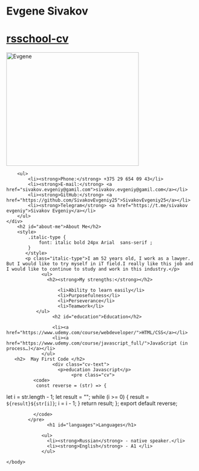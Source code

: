 <!DOCTYPE html>
<html lang="en">
<head>
    <meta charset="UTF-8">
    <meta http-equiv="X-UA-Compatible" content="IE=edge">
    <meta name="viewport" content="width=device-width, initial-scale=1.0">
    <title>Document</title>
</head>
<body>
    <h1>Evgene Sivakov</h1>
    <h1><a href="rsschool-cv">rsschool-cv</a></h1>
    <body>
    <img src='https://lh3.googleusercontent.com/ogw/ADea4I6tuz_njs0jOgERbwv6Nr2TUM8ltfbtmSWALzXfUQ=s192-c-mo'
     alt="Evgene" width="350" height="300">
    
        <ul>
            <li><strong>Phone:</strong> +375 29 654 09 43</li>
            <li><strong>E-mail:</strong> <a href="sivakov.evgeniy@gamil.com">sivakov.evgeniy@gamil.com</a></li>
            <li><strong>GitHub:</strong> <a href="https://github.com/SivakovEvgeniy25">SivakovEvgeniy25</a></li>
            <li><strong>Telegram</strong> <a href="https://t.me/sivakov evgeniy">Sivakov Evgeniy</a></li>
        </ul>
    </div>
        <h2 id="about-me">About Me</h2>
        <style>
            .italic-type {
                font: italic bold 24px Arial  sans-serif ;
            }
           </style>
           <p class="italic-type">I am 52 years old, I work as a lawyer. But I would like to try myself in iT field.I really like this job and I would like to continue to study and work in this industry.</p>
                 <ul>
                   <h2><strong>My strengths:</strong></h2>
    
                       <li>Ability to learn easily</li>
                       <li>Purposefulness</li>
                       <li>Perseverance</li>
                       <li>Teamwork</li>
               </ul>
                     <h2 id="education">Education</h2>
    
                     <li><a href="https://www.udemy.com/course/webdeveloper/">HTML/CSS</a></li>
                     <li><a href="https://www.udemy.com/course/javascript_full/">JavaScript (in process…)</a></li>
                 </ul>
       <h2>  May First Code </h2>
                     <div class="cv-text">
                       <p>education Javascript</p>
                            <pre class="cv">
              <code>
               const reverse = (str) => {
  let i = str.length - 1;
  let result = "";
  while (i >= 0) {
    result = `${result}${str[i]}`;
    i = i - 1;
  }
  return result;
};
export default reverse;


              </code>
            </pre>
                   <h1 id="languages">Languages</h1>
    
                 <ul>
                   <li><strong>Russian</strong> - native speaker.</li>
                   <li><strong>English</strong> - A1 </li>
                 </ul>
    
    </body>
    
</body>
</html>
